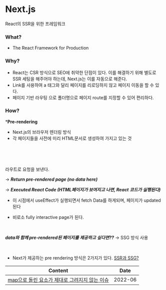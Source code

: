 # Next.js

React의 SSR을 위한 프레임워크
<br />

### What?

- The React Framework for Production

### Why?

- React는 CSR 방식으로 SEO에 취약한 단점이 있다. 이를 해결하기 위해 별도로 SSR 세팅을 해주어야 하는데, Next.js는 이를 자동으로 해준다.
- Link를 사용하여 a 태그와 달리 페이지를 리로딩하지 않고 페이지 이동을 할 수 있다.
- 페이지 기반 라우팅 으로 폴더명으로 페이지 route를 지정할 수 있어 편리하다.

### How?


***Pre-rendering**

- Next.js의 브라우저 렌더링 방식
- 각 페이지들을 사전에 미리 HTML문서로 생성하여 가지고 있는 것


<br />
<br />
<br />


라우트로 요청을 보낸다.

→ ***Return pre-rendered page (no data here)***

→ ***Executed React Code (HTML페이지가 보여지고 나면, React 코드가 실행된다)***

- 이 시점에서 useEffect가 실행되면서 fetch Data를 하게되며, 페이지가 updated 된다 

- 비로소 fully interactive page가 된다.

<br />

***data와 함께 pre-rendered된 페이지를 제공하고 싶다면??***
→ SSG 방식 사용


<br />

- Next가 제공하는 pre rendering 방식은 2가지가 있다.
[SSR과 SSG?](./ssg-ssr.md)


|Content                            | Date       |
|-----------------------------------|------------|
|[map으로 돌린 요소가 제대로 그려지지 않는 이슈](./render-issue.md)   | 2022-06 |
